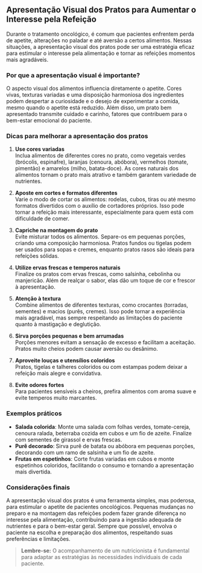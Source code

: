 
## Apresentação Visual dos Pratos para Aumentar o Interesse pela Refeição

Durante o tratamento oncológico, é comum que pacientes enfrentem perda de apetite, alterações no paladar e até aversão a certos alimentos. Nessas situações, a apresentação visual dos pratos pode ser uma estratégia eficaz para estimular o interesse pela alimentação e tornar as refeições momentos mais agradáveis.

### Por que a apresentação visual é importante?

O aspecto visual dos alimentos influencia diretamente o apetite. Cores vivas, texturas variadas e uma disposição harmoniosa dos ingredientes podem despertar a curiosidade e o desejo de experimentar a comida, mesmo quando o apetite está reduzido. Além disso, um prato bem apresentado transmite cuidado e carinho, fatores que contribuem para o bem-estar emocional do paciente.

### Dicas para melhorar a apresentação dos pratos

1. **Use cores variadas**  
   Inclua alimentos de diferentes cores no prato, como vegetais verdes (brócolis, espinafre), laranjas (cenoura, abóbora), vermelhos (tomate, pimentão) e amarelos (milho, batata-doce). As cores naturais dos alimentos tornam o prato mais atrativo e também garantem variedade de nutrientes.

2. **Aposte em cortes e formatos diferentes**  
   Varie o modo de cortar os alimentos: rodelas, cubos, tiras ou até mesmo formatos divertidos com o auxílio de cortadores próprios. Isso pode tornar a refeição mais interessante, especialmente para quem está com dificuldade de comer.

3. **Capriche na montagem do prato**  
   Evite misturar todos os alimentos. Separe-os em pequenas porções, criando uma composição harmoniosa. Pratos fundos ou tigelas podem ser usados para sopas e cremes, enquanto pratos rasos são ideais para refeições sólidas.

4. **Utilize ervas frescas e temperos naturais**  
   Finalize os pratos com ervas frescas, como salsinha, cebolinha ou manjericão. Além de realçar o sabor, elas dão um toque de cor e frescor à apresentação.

5. **Atenção à textura**  
   Combine alimentos de diferentes texturas, como crocantes (torradas, sementes) e macios (purês, cremes). Isso pode tornar a experiência mais agradável, mas sempre respeitando as limitações do paciente quanto à mastigação e deglutição.

6. **Sirva porções pequenas e bem arrumadas**  
   Porções menores evitam a sensação de excesso e facilitam a aceitação. Pratos muito cheios podem causar aversão ou desânimo.

7. **Aproveite louças e utensílios coloridos**  
   Pratos, tigelas e talheres coloridos ou com estampas podem deixar a refeição mais alegre e convidativa.

8. **Evite odores fortes**  
   Para pacientes sensíveis a cheiros, prefira alimentos com aroma suave e evite temperos muito marcantes.

### Exemplos práticos

- **Salada colorida**: Monte uma salada com folhas verdes, tomate-cereja, cenoura ralada, beterraba cozida em cubos e um fio de azeite. Finalize com sementes de girassol e ervas frescas.
- **Purê decorado**: Sirva purê de batata ou abóbora em pequenas porções, decorando com um ramo de salsinha e um fio de azeite.
- **Frutas em espetinhos**: Corte frutas variadas em cubos e monte espetinhos coloridos, facilitando o consumo e tornando a apresentação mais divertida.

### Considerações finais

A apresentação visual dos pratos é uma ferramenta simples, mas poderosa, para estimular o apetite de pacientes oncológicos. Pequenas mudanças no preparo e na montagem das refeições podem fazer grande diferença no interesse pela alimentação, contribuindo para a ingestão adequada de nutrientes e para o bem-estar geral. Sempre que possível, envolva o paciente na escolha e preparação dos alimentos, respeitando suas preferências e limitações.

> **Lembre-se:** O acompanhamento de um nutricionista é fundamental para adaptar as estratégias às necessidades individuais de cada paciente.
```
